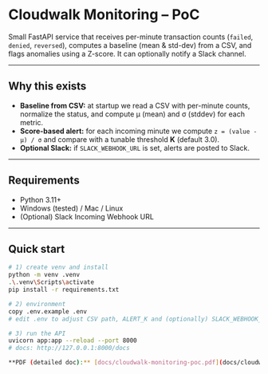 # Cloudwalk Monitoring – PoC

Small FastAPI service that receives per-minute transaction counts
(`failed`, `denied`, `reversed`), computes a baseline (mean & std-dev) from a CSV,
and flags anomalies using a Z-score. It can optionally notify a Slack channel.

---

## Why this exists

- **Baseline from CSV:** at startup we read a CSV with per-minute counts, normalize the status,
  and compute µ (mean) and σ (stddev) for each metric.
- **Score-based alert:** for each incoming minute we compute `z = (value - µ) / σ`
  and compare with a tunable threshold **K** (default 3.0).
- **Optional Slack:** if `SLACK_WEBHOOK_URL` is set, alerts are posted to Slack.

---

## Requirements

- Python 3.11+
- Windows (tested) / Mac / Linux
- (Optional) Slack Incoming Webhook URL

---

## Quick start

```bash
# 1) create venv and install
python -m venv .venv
.\.venv\Scripts\activate
pip install -r requirements.txt

# 2) environment
copy .env.example .env
# edit .env to adjust CSV path, ALERT_K and (optionally) SLACK_WEBHOOK_URL

# 3) run the API
uvicorn app:app --reload --port 8000
# docs: http://127.0.0.1:8000/docs

**PDF (detailed doc):** [docs/cloudwalk-monitoring-poc.pdf](docs/cloudwalk-monitoring-poc.pdf)

